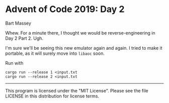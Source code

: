 # Advent of Code 2019: Day 2
Bart Massey

Whew. For a minute there, I thought we would be
reverse-engineering in Day 2 Part 2. Ugh.

I'm sure we'll be seeing this new emulator again and again.
I tried to make it portable, as it will surely move into
`libaoc` soon.

Run with

    cargo run --release 1 <input.txt
    cargo run --release 2 <input.txt

---

This program is licensed under the "MIT License".
Please see the file LICENSE in this distribution
for license terms.
